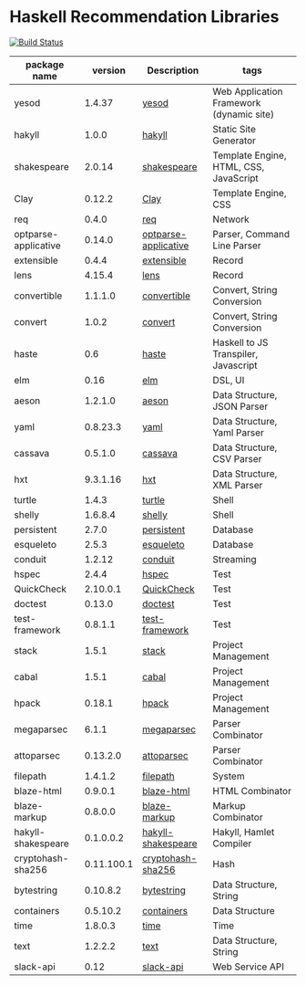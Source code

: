 # Haskell Recommendation Libraries
[![Build Status](https://travis-ci.org/e-bigmoon/awesome-haskell.svg?branch=master)](https://travis-ci.org/e-bigmoon/awesome-haskell)


package name | version | Description | tags
-------------|---------|------------------|-----
yesod | 1.4.37 | [yesod](/packages/yesod/Readme.md) | Web Application Framework (dynamic site) | 
hakyll | 1.0.0 | [hakyll](/packages/hakyll/Readme.md) | Static Site Generator | 
shakespeare | 2.0.14 | [shakespeare](/packages/shakespeare/Readme.md) | Template Engine, HTML, CSS, JavaScript | 
Clay | 0.12.2 | [Clay](/packages/Clay/Readme.md) | Template Engine, CSS | 
req | 0.4.0 | [req](/packages/req/Readme.md) | Network | 
optparse-applicative | 0.14.0 | [optparse-applicative](/packages/optparse-applicative/Readme.md) | Parser, Command Line Parser | 
extensible | 0.4.4 | [extensible](/packages/extensible/Readme.md) | Record | 
lens | 4.15.4 | [lens](/packages/lens/Readme.md) | Record | 
convertible | 1.1.1.0 | [convertible](/packages/convertible/Readme.md) | Convert, String Conversion | 
convert | 1.0.2 | [convert](/packages/convert/Readme.md) | Convert, String Conversion | 
haste | 0.6 | [haste](/packages/haste/Readme.md) | Haskell to JS Transpiler, Javascript | 
elm | 0.16 | [elm](/packages/elm/Readme.md) | DSL, UI | 
aeson | 1.2.1.0 | [aeson](/packages/aeson/Readme.md) | Data Structure, JSON Parser | 
yaml | 0.8.23.3 | [yaml](/packages/yaml/Readme.md) | Data Structure, Yaml Parser | 
cassava | 0.5.1.0 | [cassava](/packages/cassava/Readme.md) | Data Structure, CSV Parser | 
hxt | 9.3.1.16 | [hxt](/packages/hxt/Readme.md) | Data Structure, XML Parser | 
turtle | 1.4.3 | [turtle](/packages/turtle/Readme.md) | Shell | 
shelly | 1.6.8.4 | [shelly](/packages/shelly/Readme.md) | Shell | 
persistent | 2.7.0 | [persistent](/packages/persistent/Readme.md) | Database | 
esqueleto | 2.5.3 | [esqueleto](/packages/esqueleto/Readme.md) | Database | 
conduit | 1.2.12 | [conduit](/packages/conduit/Readme.md) | Streaming | 
hspec | 2.4.4 | [hspec](/packages/hspec/Readme.md) | Test | 
QuickCheck | 2.10.0.1 | [QuickCheck](/packages/QuickCheck/Readme.md) | Test | 
doctest | 0.13.0 | [doctest](/packages/doctest/Readme.md) | Test | 
test-framework | 0.8.1.1 | [test-framework](/packages/test-framework/Readme.md) | Test | 
stack | 1.5.1 | [stack](/packages/stack/Readme.md) | Project Management | 
cabal | 1.5.1 | [cabal](/packages/cabal/Readme.md) | Project Management | 
hpack | 0.18.1 | [hpack](/packages/hpack/Readme.md) | Project Management | 
megaparsec | 6.1.1 | [megaparsec](/packages/megaparsec/Readme.md) | Parser Combinator | 
attoparsec | 0.13.2.0 | [attoparsec](/packages/attoparsec/Readme.md) | Parser Combinator | 
filepath | 1.4.1.2 | [filepath](/packages/filepath/Readme.md) | System | 
blaze-html | 0.9.0.1 | [blaze-html](/packages/blaze-html/Readme.md) | HTML Combinator | 
blaze-markup | 0.8.0.0 | [blaze-markup](/packages/blaze-markup/Readme.md) | Markup Combinator | 
hakyll-shakespeare | 0.1.0.0.2 | [hakyll-shakespeare](/packages/hakyll-shakespeare/Readme.md) | Hakyll, Hamlet Compiler | 
cryptohash-sha256 | 0.11.100.1 | [cryptohash-sha256](/packages/cryptohash-sha256/Readme.md) | Hash | 
bytestring | 0.10.8.2 | [bytestring](/packages/bytestring/Readme.md) | Data Structure, String | 
containers | 0.5.10.2 | [containers](/packages/containers/Readme.md) | Data Structure | 
time | 1.8.0.3 | [time](/packages/time/Readme.md) | Time | 
text | 1.2.2.2 | [text](/packages/text/Readme.md) | Data Structure, String | 
slack-api | 0.12 | [slack-api](/packages/slack-api/Readme.md) | Web Service API | 


